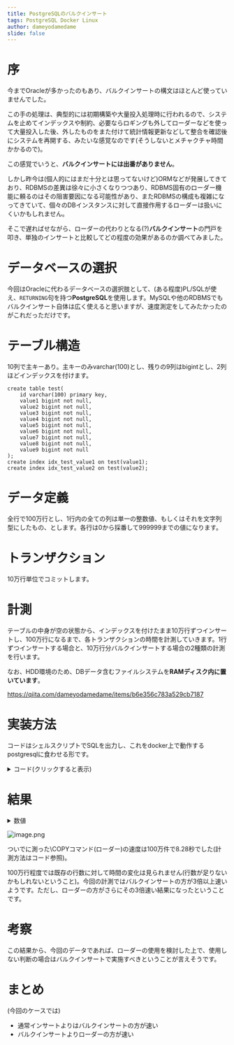 ```yaml
---
title: PostgreSQLのバルクインサート
tags: PostgreSQL Docker Linux
author: dameyodamedame
slide: false
---
```

# 序

今までOracleが多かったのもあり、バルクインサートの構文はほとんど使っていませんでした。

この手の処理は、典型的には初期構築や大量投入処理時に行われるので、システムを止めてインデックスや制約、必要ならロギングも外してローダーなどを使って大量投入した後、外したものをまた付けて統計情報更新などして整合を確認後にシステムを再開する、みたいな感覚なのです(そうしないとメチャクチャ時間かかるので)。

この感覚でいうと、**バルクインサートには出番がありません**。

しかし昨今は(個人的にはまだ十分とは思ってないけど)ORMなどが発展してきており、RDBMSの差異は徐々に小さくなりつつあり、RDBMS固有のローダー機能に頼るのはその阻害要因になる可能性があり、またRDBMSの構成も複雑になってきていて、個々のDBインスタンスに対して直接作用するローダーは扱いにくいかもしれません。

そこで遅ればせながら、ローダーの代わりとなる(?)**バルクインサート**の門戸を叩き、単独のインサートと比較してどの程度の効果があるのか調べてみました。

# データベースの選択

今回はOracleに代わるデータベースの選択肢として、(ある程度)PL/SQLが使え、`RETURNING`句を持つ**PostgreSQL**を使用します。MySQLや他のRDBMSでもバルクインサート自体は広く使えると思いますが、速度測定をしてみたかったのがこれだっただけです。

# テーブル構造

10列で主キーあり。主キーのみvarchar(100)とし、残りの9列はbigintとし、2列ほどインデックスを付けます。

```sql:DDL
create table test(
    id varchar(100) primary key,
    value1 bigint not null,
    value2 bigint not null,
    value3 bigint not null,
    value4 bigint not null,
    value5 bigint not null,
    value6 bigint not null,
    value7 bigint not null,
    value8 bigint not null,
    value9 bigint not null
);
create index idx_test_value1 on test(value1);
create index idx_test_value2 on test(value2);
```

# データ定義

全行で100万行とし、1行内の全ての列は単一の整数値、もしくはそれを文字列型にしたもの、とします。各行は0から採番して999999までの値になります。

# トランザクション

10万行単位でコミットします。

# 計測

テーブルの中身が空の状態から、インデックスを付けたまま10万行ずつインサートし、100万行になるまで、各トランザクションの時間を計測していきます。1行ずつインサートする場合と、10万行分バルクインサートする場合の2種類の計測を行います。

なお、HDD環境のため、DBデータ含むファイルシステムを**RAMディスク内に置いています**。

https://qiita.com/dameyodamedame/items/b6e356c783a529cb7187

# 実装方法

コードはシェルスクリプトでSQLを出力し、これをdocker上で動作するpostgresqlに食わせる形です。

<details><summary>コード(クリックすると表示)</summary>

```shell
set -eu
cat >docker-compose.yml <<EOF
services:
    db:
        build: postgres
        restart: always
        volumes:
            - ./data:/var/lib/postgresql/data
            - ./:/home/user
        ports: 
            - "5432:5432"
        environment:
          POSTGRES_PASSWORD: example
EOF
cat >setup.sql <<EOF
create database test;
EOF
cat >ddl.sql <<EOF
create table test(
    id varchar(100) primary key,
    value1 bigint not null,
    value2 bigint not null,
    value3 bigint not null,
    value4 bigint not null,
    value5 bigint not null,
    value6 bigint not null,
    value7 bigint not null,
    value8 bigint not null,
    value9 bigint not null
);
create index idx_test_value1 on test(value1);
create index idx_test_value2 on test(value2);
EOF
docker compose up -d
docker compose exec -T db bash -eux <<EOF
while ! psql 'postgresql://postgres:example@localhost' </dev/null 2>/dev/null; do 
    sleep 1
done
EOF
docker compose exec -T db psql 'postgresql://postgres:example@localhost' <setup.sql
docker compose exec -T db psql 'postgresql://postgres:example@localhost/test' <ddl.sql
docker compose exec -T db psql 'postgresql://postgres:example@localhost/test' <<EOF
truncate table test;
EOF
for i in `seq 0 9`; do
    echo "begin;" >insert.sql
    start=`expr $i \* 100000` || true
    end=`expr \( $i + 1 \) \* 100000 - 1`
    for v in `seq $start $end`;do
        echo "insert into test values('$v',$v,$v,$v,$v,$v,$v,$v,$v,$v);"
    done >>insert.sql
    echo "commit;" >>insert.sql
    /usr/bin/time -f %e docker compose exec -T db psql -q -v ON_ERROR_STOP=1 'postgresql://postgres:example@localhost/test' <insert.sql
done 
docker compose exec -T db psql 'postgresql://postgres:example@localhost/test' <<EOF
truncate table test;
EOF
for i in `seq 0 9`; do
    echo "begin;" >insert.sql
    echo "insert into test values" >>insert.sql
    start=`expr $i \* 100000` || true
    end=`expr \( $i + 1 \) \* 100000 - 2`
    for v in `seq $start $end`;do
        echo "('$v',$v,$v,$v,$v,$v,$v,$v,$v,$v),"
    done >>insert.sql
    v=`expr $end + 1`
    echo "('$v',$v,$v,$v,$v,$v,$v,$v,$v,$v);" >>insert.sql
    echo "commit;" >>insert.sql
    /usr/bin/time -f %e docker compose exec -T db psql -q -v ON_ERROR_STOP=1 'postgresql://postgres:example@localhost/test' <insert.sql
done
docker compose exec -T db psql -v ON_ERROR_STOP=1 'postgresql://postgres:example@localhost/test' <<EOF
\\copy test to '/home/user/test.csv' with csv header;
truncate table test;
EOF
/usr/bin/time -f %e docker compose exec -T db psql -q -v ON_ERROR_STOP=1 'postgresql://postgres:example@localhost/test' <<EOF
\\copy test from '/home/user/test.csv' with csv header;
EOF
docker compose down
```

※今回グラフはデータをコピペしてofficeで描いています
</details>

# 結果

<details><summary>数値</summary>

|start|simple|bulk|
|:--:|:--:|:--:|
|0|11.49|3.22|
|100000|11.48|3.42|
|200000|11.47|3.24|
|300000|11.67|3.26|
|400000|11.65|3.38|
|500000|11.46|3.27|
|600000|11.6|3.19|
|700000|11.5|3.21|
|800000|11.58|3.25|
|900000|11.45|3.23|
</details>


![image.png](https://qiita-image-store.s3.ap-northeast-1.amazonaws.com/0/570812/ae595067-4a88-e078-3521-b865f1eab881.png)

ついでに測った\COPYコマンド(ローダー)の速度は100万件で8.28秒でした(計測方法はコード参照)。

100万行程度では既存の行数に対して時間の変化は見られません(行数が足りないかもしれないということ)。今回の計測ではバルクインサートの方が3倍以上速いようです。ただし、ローダーの方がさらにその3倍速い結果になったということです。

# 考察

この結果から、今回のデータであれば、ローダーの使用を検討した上で、使用しない判断の場合はバルクインサートで実施すべきということが言えそうです。

# まとめ

(今回のケースでは)
- 通常インサートよりはバルクインサートの方が速い
- バルクインサートよりローダーの方が速い

